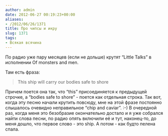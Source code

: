 ```yaml
---
author: admin
date: 2012-06-27 00:19:23+00:00
aliases:
- /2012/06/26/1371
title: Про чипсы и икру
slug: 1371
tags:
- Всякая всячина
---
```


По радио уже пару месяцев (если не дольше) крутят “Little Talks” в исполнении Of monsters and men.

Там есть фраза:

> This ship will carry our bodies safe to shore

Причем поется она так, что “this” присоединяется к предыдущей строчке, а “bodies safe to shore” - поется как отдельная строка. Так вот, когда эту песню начали крутить повсюду, мне на этой фразе постоянно слышалось очевидно неправильное “chip and caviar”. :-) В очередной раз, когда меня это безобразие окончательно достало и я уже собрался найти слова песни, по радио опять включили её и тут, наконец-то, до меня дошло, что первое слово - это ship. А потом - как будто пелена спала.
